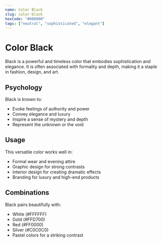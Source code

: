 ```yaml
---
name: Color Black
slug: color-black
hexCode: "#000000"
tags: ["neutral", "sophisticated", "elegant"]
---
```


# Color Black

Black is a powerful and timeless color that embodies sophistication and elegance. It is often associated with formality and depth, making it a staple in fashion, design, and art.

## Psychology

Black is known to:
- Evoke feelings of authority and power
- Convey elegance and luxury
- Inspire a sense of mystery and depth
- Represent the unknown or the void

## Usage

This versatile color works well in:
- Formal wear and evening attire
- Graphic design for strong contrasts
- Interior design for creating dramatic effects
- Branding for luxury and high-end products

## Combinations

Black pairs beautifully with:
- White (#FFFFFF)
- Gold (#FFD700)
- Red (#FF0000)
- Silver (#C0C0C0)
- Pastel colors for a striking contrast